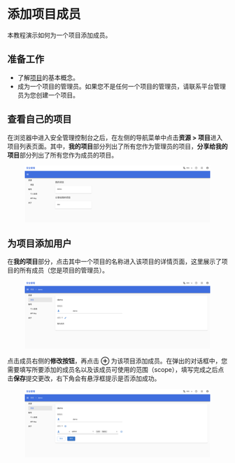 # 添加项目成员

本教程演示如何为一个项目添加成员。

## 准备工作

* 了解[项目](../modules/security/project.md)的基本概念。
* 成为一个项目的管理员。如果您不是任何一个项目的管理员，请联系平台管理员为您创建一个项目。

## 查看自己的项目

在浏览器中进入安全管理控制台之后，在左侧的导航菜单中点击**资源 > 项目**进入项目列表页面。其中，**我的项目**部分列出了所有您作为管理员的项目，**分享给我的项目**部分列出了所有您作为成员的项目。

<figure class="screenshot">
  <img alt="project-list" src="../assets/tasks/account/add-project-member/project-list.png" class="screenshot"/>
</figure>

## 为项目添加用户

在**我的项目**部分，点击其中一个项目的名称进入该项目的详情页面，这里展示了项目的所有成员（您是项目的管理员）。

<figure class="screenshot">
  <img alt="project-detail" src="../assets/tasks/account/add-project-member/project-detail.png" class="screenshot"/>
</figure>

点击成员右侧的**修改按钮**，再点击 **⊕** 为该项目添加成员。在弹出的对话框中，您需要填写所要添加的成员名以及该成员可使用的范围（scope），填写完成之后点击**保存**提交更改，右下角会有悬浮框提示是否添加成功。

<figure class="screenshot">
  <img alt="add-member" src="../assets/tasks/account/add-project-member/add-member.png" class="screenshot"/>
</figure>
